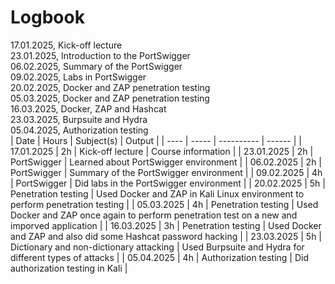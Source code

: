 # Logbook
17.01.2025, Kick-off lecture  
23.01.2025, Introduction to the PortSwigger  
06.02.2025, Summary of the PortSwigger  
09.02.2025, Labs in PortSwigger  
20.02.2025, Docker and ZAP penetration testing  
05.03.2025, Docker and ZAP penetration testing  
16.03.2025, Docker, ZAP and Hashcat  
23.03.2025, Burpsuite and Hydra  
05.04.2025, Authorization testing  
| Date | Hours | Subject(s) | Output |
| ---- | ----- | ---------- | ------ |
| 17.01.2025 | 2h | Kick-off lecture | Course information |
| 23.01.2025 | 2h | PortSwigger | Learned about PortSwigger environment |
| 06.02.2025 | 2h | PortSwigger | Summary of the PortSwigger environment |
| 09.02.2025 | 4h | PortSwigger | Did labs in the PortSwigger environment |
| 20.02.2025 | 5h | Penetration testing | Used Docker and ZAP in Kali Linux environment to perform penetration testing |
| 05.03.2025 | 4h | Penetration testing | Used Docker and ZAP once again to perform penetration test on a new and imporved application |
| 16.03.2025 | 3h | Penetration testing | Used Docker and ZAP and also did some Hashcat password hacking |
| 23.03.2025 | 5h | Dictionary and non-dictionary attacking | Used Burpsuite and Hydra for different types of attacks |
| 05.04.2025 | 4h | Authorization testing | Did authorization testing in Kali |
